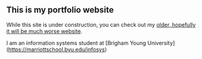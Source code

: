 ## This is my portfolio website
While this site is under construction, you can check out my [older, hopefully it will be much worse website](https://sawhitlock.com).

I am an information systems student at [Brigham Young University] (https://marriottschool.byu.edu/infosys)
